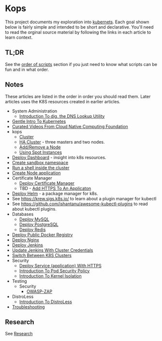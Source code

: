 # Kops

This project documents my exploration into [kubernets](https://kubernetes.io/). Each goal shown below is fairly simple and intended to be short and declarative. You'll need to read the orginal source material by following the links in each article to learn context.

## TL;DR

See the [order of scripts](docs/00-order-of-scripts.md) section if you just need to know what scripts can be fun and in what order.

## Notes

These articles are listed in the order in order you should read them. Later articles uses the K8S resources created in earlier articles.

* System Administration
    * [Introduction To dig, the DNS Lookup Utility](docs/intro-to-dig.md)
* [Gentle Intro To Kubernetes](docs/gentle_introduction_to_kubernetes.md)
* [Curated Videos From Cloud Native Computing Foundation](docs/currated_video_list.md)
* kops
    * [Cluster](docs/create-cluster.md)
    * [HA Cluster](docs/create-ha-cluster.md) - three masters and two nodes.
    * [Add/Remove a Node](docs/kops-add-node-to-cluster.md)
    * [Using Spot Instances](docs/using-spot-instances-as-nodes.md)
* [Deploy Dashboard](docs/deploy-dashboard.md) - insight into k8s resources.
* [Create sandbox namespace](docs/create-sandbox-namespace.md)
* [Run a shell inside the cluster](docs/run-shell-inside-cluster.md)
* [Create Node application](docs/create-nodejs-application.md)
* Certificate Manager
    * [Deploy Certificate Manager](docs/deploy-cert-manager.md)
    * TBD - [Add HTTPS To An Applicaton](docs/add_https_to_an_application.md)
* [Deploy Helm](docs/deploy-helm.md) - a package manager for k8s.
* See https://krew.sigs.k8s.io/ to learn about a plugin manager for kubectl
* See https://github.com/ishantanu/awesome-kubectl-plugins to read about kubectl plugins.
* Databases
    * [Deploy MySQL](docs/deploy-mysql.md)
    * [Deploy PostgreSQL](docs/deploy-postgresql.md)
    * [Deploy Redis](docs/deploy-redis.md)
* [Deploy Public Docker Registry](docs/deploy-public-docker-registry.md)
* [Deploy Nginx](docs/deploy-nginx.md)
* [Deploy Jenkins](docs/deploy-jenkins.md)
* [Update Jenkins With Cluster Credentials](docs/update-jenkins-with-cluster-credentials.md)
* [Switch Between K8S Clusters](docs/switch-between-k8s-clusters.md)
* Security
    * [Deploy Service (application) With HTTPS](docs/deploy-service-with-https.md)
    * [Introduction To Pod Security Policy](docs/intro-to-pod-security-policy.md)
    * [Introduction To Kernel Isolation](docs/intro-to-kernel-isolation.md)
* Testing
    * Security
        * [OWASP-ZAP](docs/intro-to-owasp-zap.md)
* DistroLess
    * [Introduction To DistroLess](docs/intro-to-distrless.md)
* [Troubleshooting](docs/troubleshooting.md)

## Research

See [Research](../../README-research.md)
